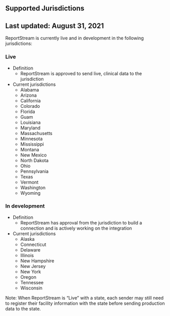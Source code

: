 ## Supported Jurisdictions

## Last updated: August 31, 2021

ReportStream is currently live and in development in the following jurisdictions:  

### Live
* Definition 
  * ReportStream is approved to send live, clinical data to the jurisdiction
* Current jurisdictions
  * Alabama
  * Arizona 
  * California
  * Colorado 
  * Florida
  * Guam
  * Louisiana
  * Maryland
  * Massachusetts
  * Minnesota
  * Mississippi 
  * Montana 
  * New Mexico 
  * North Dakota 
  * Ohio 
  * Pennsylvania 
  * Texas 
  * Vermont 
  * Washington
  * Wyoming


### In development 
* Definition 
  * ReportStream has approval from the jurisdiction to build a connection and is actively working on the integration
* Current jurisdictions
  * Alaska
  * Connecticut
  * Delaware
  * Illinois
  * New Hampshire 
  * New Jersey 
  * New York
  * Oregon
  * Tennessee
  * Wisconsin 

Note: When ReportStream is “Live” with a state, each sender may still need to register their facility information with the state before sending production data to the state. 
